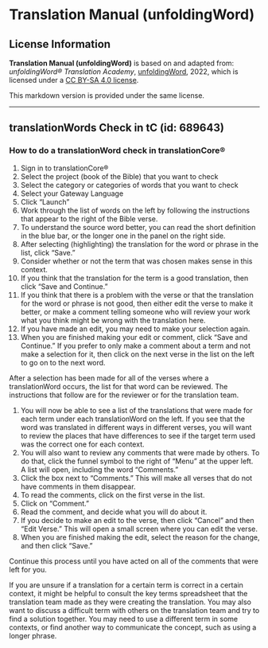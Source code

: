 # Translation Manual (unfoldingWord)

## License Information

**Translation Manual (unfoldingWord)** is based on and adapted from: _unfoldingWord® Translation Academy_, [unfoldingWord](https://unfoldingword.org/utw), 2022, which is licensed under a [CC BY-SA 4.0 license](https://creativecommons.org/licenses/by-sa/4.0/legalcode.en).

This markdown version is provided under the same license.



--------------------------------

## translationWords Check in tC (id: 689643)

### How to do a translationWord check in translationCore®

1. Sign in to translationCore®
2. Select the project (book of the Bible) that you want to check
3. Select the category or categories of words that you want to check
4. Select your Gateway Language
5. Click “Launch”
6. Work through the list of words on the left by following the instructions that appear to the right of the Bible verse.
7. To understand the source word better, you can read the short definition in the blue bar, or the longer one in the panel on the right side.
8. After selecting (highlighting) the translation for the word or phrase in the list, click “Save.”
9. Consider whether or not the term that was chosen makes sense in this context.
10. If you think that the translation for the term is a good translation, then click “Save and Continue.”
11. If you think that there is a problem with the verse or that the translation for the word or phrase is not good, then either edit the verse to make it better, or make a comment telling someone who will review your work what you think might be wrong with the translation here.
12. If you have made an edit, you may need to make your selection again.
13. When you are finished making your edit or comment, click “Save and Continue.” If you prefer to only make a comment about a term and not make a selection for it, then click on the next verse in the list on the left to go on to the next word.

After a selection has been made for all of the verses where a translationWord occurs, the list for that word can be reviewed. The instructions that follow are for the reviewer or for the translation team.

1. You will now be able to see a list of the translations that were made for each term under each translationWord on the left. If you see that the word was translated in different ways in different verses, you will want to review the places that have differences to see if the target term used was the correct one for each context.
2. You will also want to review any comments that were made by others. To do that, click the funnel symbol to the right of “Menu” at the upper left. A list will open, including the word “Comments.”
3. Click the box next to “Comments.” This will make all verses that do not have comments in them disappear.
4. To read the comments, click on the first verse in the list.
5. Click on “Comment.”
6. Read the comment, and decide what you will do about it.
7. If you decide to make an edit to the verse, then click “Cancel” and then “Edit Verse.” This will open a small screen where you can edit the verse.
8. When you are finished making the edit, select the reason for the change, and then click “Save.”

Continue this process until you have acted on all of the comments that were left for you.

If you are unsure if a translation for a certain term is correct in a certain context, it might be helpful to consult the key terms spreadsheet that the translation team made as they were creating the translation. You may also want to discuss a difficult term with others on the translation team and try to find a solution together. You may need to use a different term in some contexts, or find another way to communicate the concept, such as using a longer phrase.


